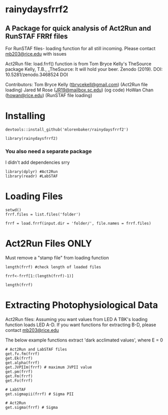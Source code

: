 # rainydaysfrrf2
## A Package for quick analysis of Act2Run and RunSTAF FRRf files
For RunSTAF files- loading function for all still incoming. Please contact mb203@rice.edu with issues

Act2Run file:
load.frrf() function is from Tom Bryce Kelly's TheSource package
Kelly, T.B., _TheSource: It will hold your beer. Zenodo (2019). DOI: 10.5281/zenodo.3468524 DOI 

Contributors:
Tom Bryce Kelly (tbrycekell@gmail.com) (Act2Run file loading)
Jared M Rose (JR19@mailbox.sc.edu) (og code)
HoWan Chan (howan@rice.edu) (RunSTAF file loading)

# Installing
```{r}
devtools::install_github('mlorenbaker/rainydaysfrrf2')

library(rainydaysfrrf2)
```

### You also need a separate package
I didn't add dependencies srry
```{r}
library(dplyr) #Act2Run
library(readr) #LabSTAF
```

# Loading Files
```{r}
setwd()
frrf.files = list.files('folder')

frrf = load.frrf(input.dir = 'folder/', file.names = frrf.files)
```

# Act2Run Files ONLY
Must remove a "stamp file" from loading function

```{r}
length(frrf) #check length of loaded files

frrf<-frrf[1:(length(frrf)-1)] 

length(frrf)
```
# Extracting Photophysiological Data 
Act2Run files:
Assuming you want values from LED A
TBK's loading function loads LED A-D. If you want functions for extracting B-D, please contact mb203@rice.edu

The below example functions extract 'dark acclimated values', where E = 0
```{r}
# Act2Run and LabSTAF files
get.fv.fm(frrf)
get.Ek(frrf)
get.alpha(frrf)
get.JVPIIm(frrf) # maximum JVPII value
get.pm(frrf)
get.Fm(frrf)
get.Fo(frrf)

# LabSTAF
get.sigmapii(frrf) # Sigma PII

# Act2Run
get.sigma(frrf) # Sigma

```




